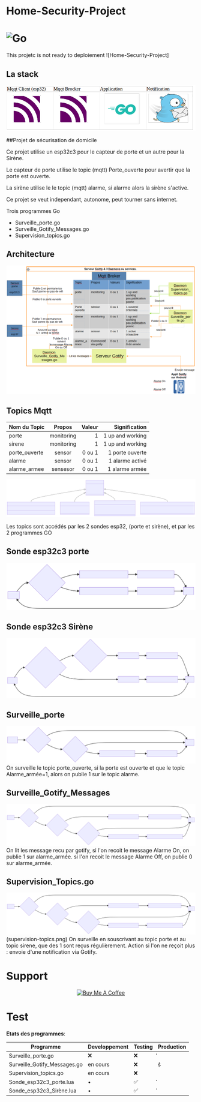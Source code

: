 # Home-Security-Project 
# ![Go](https://img.shields.io/badge/go-%2300ADD8.svg?style=for-the-badge&logo=go&logoColor=white)
This projetc is not ready to deploiement ![Home-Security-Project]

## La stack 
![LA stack des programmes, ](stack.png)

##Projet de sécurisation de domicile

Ce projet utilise un esp32c3 pour le capteur de porte et un autre pour la Sirène.

Le capteur de porte utilise le topic (mqtt) Porte_ouverte pour avertir que la porte est ouverte.

La sirène utilise le le topic (mqtt) alarme, si alarme alors la sirène s'active.

Ce projet se veut independant, autonome, peut tourner sans internet.

Trois programmes Go 
 - Surveille_porte.go
 - Surveille_Gotify_Messages.go
 - Supervision_topics.go


## Architecture 
![L'organisation, ](new_archi.png)


## Topics Mqtt

| Nom du Topic  | Propos        | Valeur  | Signification    | 
| ------------- |:-------------:| -------:| ----------------:|
| porte         | monitoring    |    1    | 1 up and working |
| sirene        | monitoring    |    1    | 1 up and working |
| porte_ouverte | sensor        |  0 ou 1 | 1 porte ouverte  |
| alarme        | sensor        |  0 ou 1 | 1 alarme activé  |
| alarme_armee  | sensesor      |  0 ou 1 | 1 alarme armée   |

![Topic Mqtt, ](mermaid-mqtt.svg)


Les topics sont accédés par les 2 sondes esp32, (porte et sirène), et par les 2 programmes GO

## Sonde esp32c3 porte
![ESP32C3_Porte, ](sonde_porte.svg)

## Sonde esp32c3 Sirène
![ESP32C3_Sirene, ](sonde_mqtt_sirene.svg)

## Surveille_porte
![Programme Surveille_porte.go, ](mermaid-diagram-pg1.svg)
On surveille le topic porte_ouverte, si la porte est ouverte et que le topic Alarme_armée=1,
 alors on publie 1 sur le topic alarme.


## Surveille_Gotify_Messages
![Programme Surveille_Gotify_Messages , ](mermaid-diagram-pg2.svg)
On lit les message recu par gotify, 
  si l'on recoit le message Alarme On, on publie 1 sur alarme_armée.
  si l'on recoit le message Alarme Off, on publie 0 sur alarme_armée.

## Supervision_Topics.go
![Programme Supervision_Topics.go, ](mermaid-diagram-pg2.svg)(supervision-topics.png)
  On surveille en souscrivant au topic porte et au topic sirene, que des 1 sont reçus régulièrement.
  Action si l'on ne reçoit plus : envoie d'une notification via Gotify.

# Support
<p align="center">
    <a href="https://www.buymeacoffee.com/alpern95" target="_blank"><img src="https://cdn.buymeacoffee.com/buttons/default-green.png" alt="Buy Me A Coffee" height="41" width="174"></a>
</p>

# Test
**Etats des programmes**:

|  Programme    |  Developpement | Testing |  Production    |
| ---- | ---- | ---- | ---- |
| Surveille_porte.go             |   ❌   |  ❌ |  ͛ |
| Surveille_Gotify_Messages.go   |    en cours  |  ❌ |   s͛ |
| Supervision_topics.go          |    en cours  |  ❌ |     |
| Sonde_esp32c3_porte.lua        |    •         |  ✅ |   ͛ |
| Sonde_esp32c3_Sirène.lua       |    •         |  ✅ |  ͛ |

 

